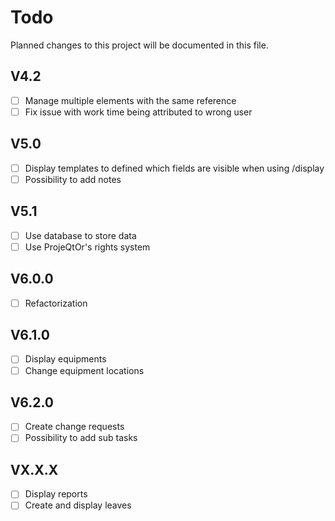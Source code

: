 # Todo
Planned changes to this project will be documented in this file.

## V4.2
 * [ ] Manage multiple elements with the same reference
 * [ ] Fix issue with work time being attributed to wrong user

## V5.0
 * [ ] Display templates to defined which fields are visible when using /display
 * [ ] Possibility to add notes

## V5.1
 * [ ] Use database to store data
 * [ ] Use ProjeQtOr's rights system

## V6.0.0
 * [ ] Refactorization

## V6.1.0
 * [ ] Display equipments
 * [ ] Change equipment locations

## V6.2.0
 * [ ] Create change requests
 * [ ] Possibility to add sub tasks

## VX.X.X
 * [ ] Display reports
 * [ ] Create and display leaves
